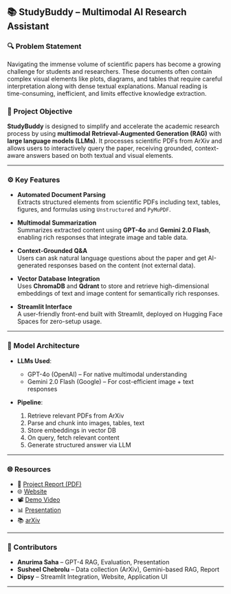## 📚 StudyBuddy – Multimodal AI Research Assistant

### 🔍 Problem Statement

Navigating the immense volume of scientific papers has become a growing challenge for students and researchers. These documents often contain complex visual elements like plots, diagrams, and tables that require careful interpretation along with dense textual explanations. Manual reading is time-consuming, inefficient, and limits effective knowledge extraction.

### 🎯 Project Objective

**StudyBuddy** is designed to simplify and accelerate the academic research process by using **multimodal Retrieval-Augmented Generation (RAG)** with **large language models (LLMs)**. It processes scientific PDFs from ArXiv and allows users to interactively query the paper, receiving grounded, context-aware answers based on both textual and visual elements.

---

### ⚙️ Key Features

- **Automated Document Parsing**  
  Extracts structured elements from scientific PDFs including text, tables, figures, and formulas using `Unstructured` and `PyMuPDF`.

- **Multimodal Summarization**  
  Summarizes extracted content using **GPT-4o** and **Gemini 2.0 Flash**, enabling rich responses that integrate image and table data.

- **Context-Grounded Q&A**  
  Users can ask natural language questions about the paper and get AI-generated responses based on the content (not external data).

- **Vector Database Integration**  
  Uses **ChromaDB** and **Qdrant** to store and retrieve high-dimensional embeddings of text and image content for semantically rich responses.

- **Streamlit Interface**  
  A user-friendly front-end built with Streamlit, deployed on Hugging Face Spaces for zero-setup usage.

---

### 🧠 Model Architecture

- **LLMs Used**:  
  - GPT-4o (OpenAI) – For native multimodal understanding  
  - Gemini 2.0 Flash (Google) – For cost-efficient image + text responses

- **Pipeline**:  
  1. Retrieve relevant PDFs from ArXiv  
  2. Parse and chunk into images, tables, text  
  3. Store embeddings in vector DB  
  4. On query, fetch relevant content  
  5. Generate structured answer via LLM

---

### 🌐 Resources

- 📄 [Project Report (PDF)](https://docs.google.com/document/d/1_4LfmFB85sGBVFCVP_1cCqba1IYvdhb2I4vMa9eugHw/edit?usp=sharing)  
- 🌐 [Website](https://dipsydhanda.wixsite.com/studdy-buddy)  
- 📽️ [Demo Video](https://youtu.be/wF4oBphiWvE)  
- 📊 [Presentation](https://docs.google.com/presentation/d/1koWmY0ey6sUFsV9JUEnUeBpvmLZ71exClh6TueN5gKc)  
- 📚 [arXiv](https://arxiv.org/)

---

### 👥 Contributors


- **Anurima Saha** – GPT-4 RAG, Evaluation, Presentation
- **Susheel Chebrolu** – Data collection (ArXiv), Gemini-based RAG, Report  
- **Dipsy** – Streamlit Integration, Website, Application UI

---

